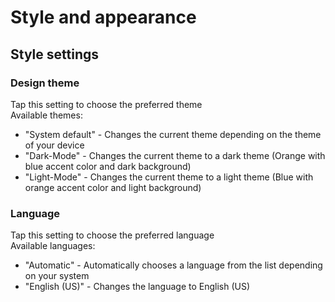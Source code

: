 # Style and appearance

## Style settings

### Design theme

Tap this setting to choose the preferred theme  
Available themes:
- "System default" - Changes the current theme depending on the theme of your device
- "Dark-Mode" - Changes the current theme to a dark theme (Orange with blue accent color and dark background)
- "Light-Mode" - Changes the current theme to a light theme (Blue with orange accent color and light background)

### Language

Tap this setting to choose the preferred language  
Available languages:
- "Automatic" - Automatically chooses a language from the list depending on your system
- "English (US)" - Changes the language to English (US)
